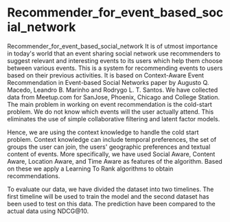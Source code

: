 # Recommender_for_event_based_social_network
Recommender_for_event_based_social_network
It is of utmost importance in today's world that an event sharing social network use recommenders to suggest relevant and interesting events to its users which help them choose between various events.
This is a system for recommending events to users based on their previous activities. It is based on Context-Aware Event Recommendation in
Event-based Social Networks paper by Augusto Q. Macedo, Leandro B. Marinho and Rodrygo L. T. Santos. We have collected data from Meetup.com for SanJose, Phoenix, Chicago and College Station. 
The main problem in working on event recommendation is the cold-start problem. We do not know which events will the user actually attend. This eliminates the use of simple collaborative filtering and latent factor models.

Hence, we are using the context knowledge to handle the cold start problem. Context knowledge can include temporal preferences, the set of groups the user can join, the users' geographic preferences and textual content of events. 
More specifically, we have used Social Aware, Content Aware, Location Aware, and Time Aware as features of the algorithm. Based on these we apply a Learning To Rank algorithms to obtain recommendations.

To evaluate our data, we have divided the dataset into two timelines. The first timeline will be used to train the model and the second dataset has been used to test on this data. The prediction have been compared to the actual data using NDCG@10.
